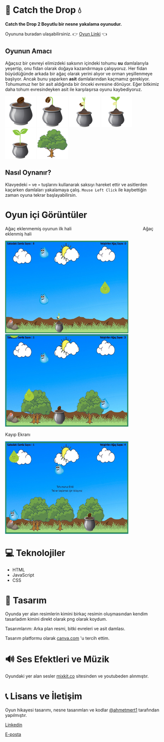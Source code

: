 
#  🌱 Catch the Drop 💧

<b>Catch the Drop 2 Boyutlu bir nesne yakalama oyunudur.</b>

Oyununa buradan ulaşabilirsiniz. 👉 [Oyun Linki](https://ahmetmert1.github.io/Catch-the-Drop/) 👈

## Oyunun Amacı
Ağaçsız bir çevreyi elimizdeki saksının içindeki tohumu <b>su</b> damlalarıyla yeşertip, onu fidan olarak doğaya kazandırmaya çalışıyoruz.
Her fidan büyüdüğünde arkada bir ağaç olarak yerini alıyor ve orman yeşillenmeye başlıyor.
Ancak bunu yaparken <b>asit</b> damlalarından kaçmamız gerekiyor. Tohumumuz her bir asit aldığında bir önceki evresine dönüyor.
Eğer bitkimiz daha tohum evresindeyken asit ile karşılaşırsa oyunu kaybediyoruz.

<img src="images/bitki1.png" width="100" height="100"> <img src="images/bitki2.png" width="100" height="100"> <img src="images/bitki3.png" width="100" height="100"> <img src="images/bitki4.png" width="100" height="100"> <img src="images/bitki5.png" width="100" height="100"> <img src="images/agac.png" width="100" height="100">

## Nasıl Oynanır?
Klavyedeki `⬅️` ve `➡️` tuşlarını kullanarak saksıyı hareket ettir ve asitlerden kaçarken damlaları yakalamaya çalış.
`Mouse Left Click` ile kaybettiğin zaman oyuna tekrar başlayabilirsin.

# Oyun içi Görüntüler
Ağaç eklenmemiş oyunun ilk hali &emsp;&emsp;&emsp;&emsp;&emsp;&emsp;&emsp;&emsp;&emsp;&emsp;&emsp;&emsp;&emsp;&emsp;&emsp;&emsp;     Ağaç eklenmiş hali

<img src="oyunicigoruntuler/ilkhali2.jpeg"  width="400" height="300">   <img src="oyunicigoruntuler/agacEklenmis2.jpeg"  width="400" height="300">

Kayıp Ekranı

<img src="oyunicigoruntuler/kaybettiniz2.jpeg" width="400" height="300">

 
# 💻 Teknolojiler 
- HTML 
- JavaScript 
- CSS


# 🎨 Tasarım 
Oyunda yer alan resimlerin kimini birkaç resimin oluşmasından kendim tasarladım kimini direkt olarak png olarak koydum.

Tasarımlarım: Arka plan resmi, bitki evreleri ve asit damlası.

Tasarım platformu olarak [canva.com](https://www.canva.com/) 'u tercih ettim.

# 🔊 Ses Efektleri ve Müzik 
Oyundaki yer alan sesler [mixkit.co](https://mixkit.co/) sitesinden ve youtubeden alınmıştır.


# 📞 Lisans ve İletişim
Oyun hikayesi tasarımı, nesne tasarımları ve kodlar  [@ahmetmert1](https://github.com/ahmetmert1) tarafından yapılmıştır. 

[Linkedin](https://www.linkedin.com/in/ahmet-mert-öz)

[E-posta](ahmetmertoz11@gmail.com)
